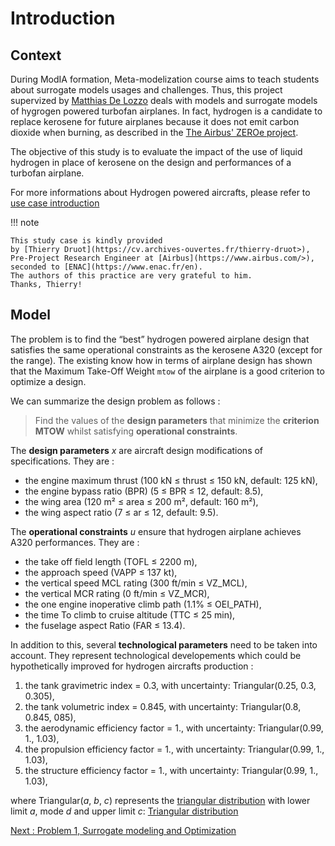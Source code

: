 # Introduction
## Context
During ModIA formation, Meta-modelization course aims to teach students about surrogate models usages and challenges. Thus, this project supervized by [Matthias De Lozzo](matthias.delozzo@irt-saintexupery.com) deals with models and surrogate models of hygrogen powered turbofan airplanes. In fact, hydrogen is a candidate to replace kerosene for future airplanes because it does not emit carbon dioxide when burning,
as described in the  [The Airbus' ZEROe project](https://www.airbus.com/en/innovation/low-carbon-aviation/hydrogen/zeroe).

The objective of this study is to evaluate the impact of the use of liquid hydrogen in place of kerosene on the design and performances of a turbofan airplane.

For more informations about Hydrogen powered aircrafts, please refer to [use case introduction](../presentation/use_case.md)

!!! note

    This study case is kindly provided
    by [Thierry Druot](https://cv.archives-ouvertes.fr/thierry-druot>),
    Pre-Project Research Engineer at [Airbus](https://www.airbus.com/>),
    seconded to [ENAC](https://www.enac.fr/en).
    The authors of this practice are very grateful to him.
    Thanks, Thierry!

## Model
The problem is to find the “best” hydrogen powered airplane design
that satisfies the same operational constraints as the kerosene A320
(except for the range). The existing know how in terms of airplane design has shown that the Maximum Take-Off Weight `mtow` of the airplane is a good criterion to optimize a design.

We can summarize the design problem as follows :

> Find the values of the **design parameters** 
> that minimize the **criterion MTOW**
> whilst satisfying **operational constraints**.

The **design parameters** $x$ are aircraft design modifications of specifications. They are :

- the engine maximum thrust  (100 kN ≤ thrust ≤ 150 kN, default: 125 kN),
- the engine bypass ratio  (BPR)  (5 ≤ BPR ≤ 12, default: 8.5),
- the wing area  (120 m² ≤ area ≤ 200 m², default: 160 m²),
- the wing aspect ratio  (7 ≤ ar ≤ 12, default: 9.5).

The **operational constraints** $u$ ensure that hydrogen airplane achieves A320 performances. They are :

- the take off field length (TOFL ≤ 2200 m),
- the approach speed (VAPP ≤ 137 kt),
- the vertical speed MCL rating  (300 ft/min ≤ VZ_MCL),
- the vertical MCR rating  (0 ft/min ≤ VZ_MCR),
- the one engine inoperative climb path  (1.1% ≤ OEI_PATH),
- the time To climb to cruise altitude  (TTC ≤ 25 min),
- the fuselage aspect Ratio  (FAR ≤ 13.4).

In addition to this,
several **technological parameters** need to be taken into account. They represent technological developements which could be hypothetically improved  for hydrogen aircrafts production :

1. the tank gravimetric index = 0.3,
   with uncertainty: Triangular(0.25, 0.3, 0.305),
2. the tank volumetric index = 0.845,
   with uncertainty: Triangular(0.8, 0.845, 085),
3. the aerodynamic efficiency factor = 1.,
   with uncertainty: Triangular(0.99, 1., 1.03),
4. the propulsion efficiency factor = 1.,
   with uncertainty: Triangular(0.99, 1., 1.03),
5. the structure efficiency factor = 1.,
   with uncertainty: Triangular(0.99, 1., 1.03),

where Triangular($a$, $b$, $c$) represents
the [triangular distribution](https://en.wikipedia.org/wiki/Triangular_distribution)
with lower limit $a$, mode $d$ and upper limit $c$: [Triangular distribution](../images/use_case/triangular.png)

[Next : Problem 1, Surrogate modeling and Optimization](../report/part1.md)
